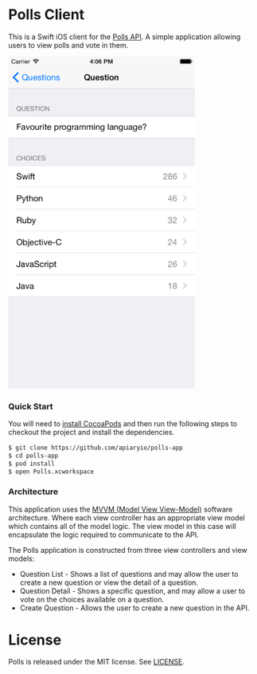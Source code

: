 # Polls Client

This is a Swift iOS client for the [Polls API](https://github.com/apiaryio/polls-api). A simple application allowing users to view polls and vote in them.

<img width=375 height=667 src="Screenshot.png" alt="Screenshot of Polls iOS Application" />

### Quick Start

You will need to [install CocoaPods](http://guides.cocoapods.org/using/getting-started.html) and then run the following steps to checkout the project and install the dependencies.

```
$ git clone https://github.com/apiaryio/polls-app
$ cd polls-app
$ pod install
$ open Polls.xcworkspace
```

### Architecture

This application uses the [MVVM (Model View View-Model)](http://en.wikipedia.org/wiki/Model_View_ViewModel) software architecture. Where each view controller has an appropriate view model which contains all of the model logic. The view model in this case will encapsulate the logic required to communicate to the API.

The Polls application is constructed from three view controllers and view models:

- Question List - Shows a list of questions and may allow the user to create a new question or view the detail of a question.
- Question Detail - Shows a specific question, and may allow a user to vote on the choices available on a question.
- Create Question - Allows the user to create a new question in the API.

# License

Polls is released under the MIT license. See [LICENSE](LICENSE).


